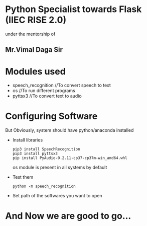 # Python Specialist towards Flask (IIEC RISE 2.0)
under the mentorship of 
## Mr.Vimal Daga Sir


# Modules used
- speech_recognition  //To convert speech to text
- os                  //To run different programs
- pyttsx3             //To convert text to audio

# Configuring Software
   But Obviously, system should have python/anaconda installed
- Install libraries
  ```
  pip3 install SpeechRecognition
  pip3 install pyttsx3
  pip install PyAudio‑0.2.11‑cp37‑cp37m‑win_amd64.whl
  ```
  os module is present in all systems by default
- Test them
  ```
  python -m speech_recognition
  ```

- Set path of the softwares you want to open
# And Now we are good to go...

